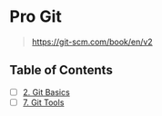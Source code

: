 # Pro Git

> <https://git-scm.com/book/en/v2>

## Table of Contents

- [ ] [2. Git Basics](./02_git_basics.md)
- [ ] [7. Git Tools](./07_git_tools.md)
